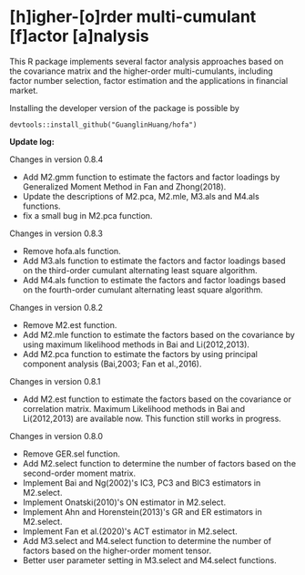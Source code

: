 # [h]igher-[o]rder multi-cumulant [f]actor [a]nalysis

This R package implements several factor analysis approaches based on the covariance matrix and the higher-order multi-cumulants, including factor number selection, factor estimation and the applications in financial market.

Installing the developer version of the package is possible by
```
devtools::install_github("GuanglinHuang/hofa")
```

**Update log:**

Changes in version 0.8.4
 - Add M2.gmm function to estimate the factors and factor loadings by Generalized Moment Method in Fan and Zhong(2018).
 - Update the descriptions of M2.pca, M2.mle, M3.als and M4.als functions.
 - fix a small bug in M2.pca function.
 
Changes in version 0.8.3
 - Remove hofa.als function.
 - Add M3.als function to estimate the factors and factor loadings based on the third-order cumulant alternating least square algorithm.
 - Add M4.als function to estimate the factors and factor loadings based on the fourth-order cumulant alternating least square algorithm.
 
Changes in version 0.8.2
 - Remove M2.est function.
 - Add M2.mle function to estimate the factors based on the covariance by using maximum likelihood methods in Bai and Li(2012,2013).
 - Add M2.pca function to estimate the factors by using principal component analysis (Bai,2003; Fan et al.,2016). 
 
Changes in version 0.8.1
 - Add M2.est function to estimate the factors based on the covariance or correlation matrix. Maximum Likelihood methods in Bai and Li(2012,2013) are available now. This function still works in progress.

Changes in version 0.8.0
 - Remove GER.sel function.
 - Add M2.select function to determine the number of factors based on the second-order moment matrix.
 - Implement Bai and Ng(2002)'s IC3, PC3 and BIC3 estimators in M2.select.
 - Implement Onatski(2010)'s ON estimator in M2.select.
 - Implement Ahn and Horenstein(2013)'s GR and ER estimators in M2.select.
 - Implement Fan et al.(2020)'s ACT estimator in M2.select.
 - Add M3.select and M4.select function to determine the number of factors based on the higher-order moment tensor.
 - Better user parameter setting in M3.select and M4.select functions.
